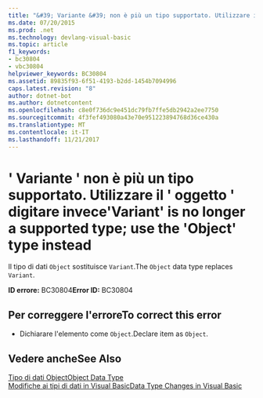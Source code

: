 ```yaml
---
title: "&#39; Variante &#39; non è più un tipo supportato. Utilizzare il &#39; oggetto &#39; digitare invece"
ms.date: 07/20/2015
ms.prod: .net
ms.technology: devlang-visual-basic
ms.topic: article
f1_keywords:
- bc30804
- vbc30804
helpviewer_keywords: BC30804
ms.assetid: 89835f93-6f51-4193-b2dd-1454b7094996
caps.latest.revision: "8"
author: dotnet-bot
ms.author: dotnetcontent
ms.openlocfilehash: c8e0f736dc9e451dc79fb7ffe5db2942a2ee7750
ms.sourcegitcommit: 4f3fef493080a43e70e951223894768d36ce430a
ms.translationtype: MT
ms.contentlocale: it-IT
ms.lasthandoff: 11/21/2017
---
```

# <a name="39variant39-is-no-longer-a-supported-type-use-the-39object39-type-instead"></a><span data-ttu-id="f4297-102">&#39; Variante &#39; non è più un tipo supportato. Utilizzare il &#39; oggetto &#39; digitare invece</span><span class="sxs-lookup"><span data-stu-id="f4297-102">&#39;Variant&#39; is no longer a supported type; use the &#39;Object&#39; type instead</span></span>
<span data-ttu-id="f4297-103">Il tipo di dati `Object` sostituisce `Variant`.</span><span class="sxs-lookup"><span data-stu-id="f4297-103">The `Object` data type replaces `Variant`.</span></span>  
  
 <span data-ttu-id="f4297-104">**ID errore:** BC30804</span><span class="sxs-lookup"><span data-stu-id="f4297-104">**Error ID:** BC30804</span></span>  
  
## <a name="to-correct-this-error"></a><span data-ttu-id="f4297-105">Per correggere l'errore</span><span class="sxs-lookup"><span data-stu-id="f4297-105">To correct this error</span></span>  
  
-   <span data-ttu-id="f4297-106">Dichiarare l'elemento come `Object`.</span><span class="sxs-lookup"><span data-stu-id="f4297-106">Declare item as `Object`.</span></span>  
  
## <a name="see-also"></a><span data-ttu-id="f4297-107">Vedere anche</span><span class="sxs-lookup"><span data-stu-id="f4297-107">See Also</span></span>  
 [<span data-ttu-id="f4297-108">Tipo di dati Object</span><span class="sxs-lookup"><span data-stu-id="f4297-108">Object Data Type</span></span>](../../visual-basic/language-reference/data-types/object-data-type.md)  
 [<span data-ttu-id="f4297-109">Modifiche ai tipi di dati in Visual Basic</span><span class="sxs-lookup"><span data-stu-id="f4297-109">Data Type Changes in Visual Basic</span></span>](http://msdn.microsoft.com/en-us/0aca9f54-7231-49a5-ab26-a68ca79d08f3)
